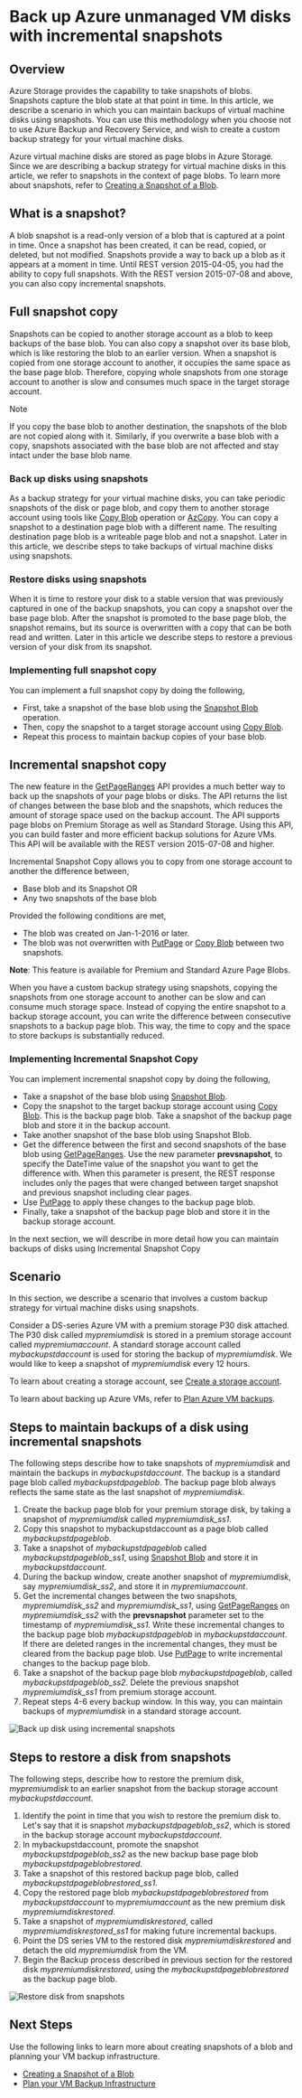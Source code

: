 # Back up Azure unmanaged VM disks with incremental snapshots
## Overview
Azure Storage provides the capability to take snapshots of blobs. Snapshots capture the blob state at that point in time. In this article, we describe a scenario in which you can maintain backups of virtual machine disks using snapshots. You can use this methodology when you choose not to use Azure Backup and Recovery Service, and wish to create a custom backup strategy for your virtual machine disks.

Azure virtual machine disks are stored as page blobs in Azure Storage. Since we are describing a backup strategy for virtual machine disks in this article, we refer to snapshots in the context of page blobs. To learn more about snapshots, refer to [Creating a Snapshot of a Blob](https://docs.microsoft.com/rest/api/storageservices/Creating-a-Snapshot-of-a-Blob).

## What is a snapshot?
A blob snapshot is a read-only version of a blob that is captured at a point in time. Once a snapshot has been created, it can be read, copied, or deleted, but not modified. Snapshots provide a way to back up a blob as it appears at a moment in time. Until REST version 2015-04-05, you had the ability to copy full snapshots. With the REST version 2015-07-08 and above, you can also copy incremental snapshots.

## Full snapshot copy
Snapshots can be copied to another storage account as a blob to keep backups of the base blob. You can also copy a snapshot over its base blob, which is like restoring the blob to an earlier version. When a snapshot is copied from one storage account to another, it occupies the same space as the base page blob. Therefore, copying whole snapshots from one storage account to another is slow and consumes much space in the target storage account.

> [!NOTE]
> If you copy the base blob to another destination, the snapshots of the blob are not copied along with it. Similarly, if you overwrite a base blob with a copy, snapshots associated with the base blob are not affected and stay intact under the base blob name.
> 
> 

### Back up disks using snapshots
As a backup strategy for your virtual machine disks, you can take periodic snapshots of the disk or page blob, and copy them to another storage account using tools like [Copy Blob](https://docs.microsoft.com/rest/api/storageservices/Copy-Blob) operation or [AzCopy](../articles/storage/common/storage-use-azcopy.md). You can copy a snapshot to a destination page blob with a different name. The resulting destination page blob is a writeable page blob and not a snapshot. Later in this article, we describe steps to take backups of virtual machine disks using snapshots.

### Restore disks using snapshots
When it is time to restore your disk to a stable version that was previously captured in one of the backup snapshots, you can copy a snapshot over the base page blob. After the snapshot is promoted to the base page blob, the snapshot remains, but its source is overwritten with a copy that can be both read and written. Later in this article we describe steps to restore a previous version of your disk from its snapshot.

### Implementing full snapshot copy
You can implement a full snapshot copy by doing the following,

* First, take a snapshot of the base blob using the [Snapshot Blob](https://docs.microsoft.com/rest/api/storageservices/Snapshot-Blob) operation.
* Then, copy the snapshot to a target storage account using [Copy Blob](https://docs.microsoft.com/rest/api/storageservices/Copy-Blob).
* Repeat this process to maintain backup copies of your base blob.

## Incremental snapshot copy
The new feature in the [GetPageRanges](https://docs.microsoft.com/rest/api/storageservices/Get-Page-Ranges) API provides a much better way to back up the snapshots of your page blobs or disks. The API returns the list of changes between the base blob and the snapshots, which reduces the amount of storage space used on the backup account. The API supports page blobs on Premium Storage as well as Standard Storage. Using this API, you can build faster and more efficient backup solutions for Azure VMs. This API will be available with the REST version 2015-07-08 and higher.

Incremental Snapshot Copy allows you to copy from one storage account to another the difference between,

* Base blob and its Snapshot OR
* Any two snapshots of the base blob

Provided the following conditions are met,

* The blob was created on Jan-1-2016 or later.
* The blob was not overwritten with [PutPage](https://docs.microsoft.com/rest/api/storageservices/Put-Page) or [Copy Blob](https://docs.microsoft.com/rest/api/storageservices/Copy-Blob) between two snapshots.

**Note**: This feature is available for Premium and Standard Azure Page Blobs.

When you have a custom backup strategy using snapshots, copying the snapshots from one storage account to another can be slow and can consume much storage space. Instead of copying the entire snapshot to a backup storage account, you can write the difference between consecutive snapshots to a backup page blob. This way, the time to copy and the space to store backups is substantially reduced.

### Implementing Incremental Snapshot Copy
You can implement incremental snapshot copy by doing the following,

* Take a snapshot of the base blob using [Snapshot Blob](https://docs.microsoft.com/rest/api/storageservices/Snapshot-Blob).
* Copy the snapshot to the target backup storage account using [Copy Blob](https://docs.microsoft.com/rest/api/storageservices/Copy-Blob). This is the backup page blob. Take a snapshot of the backup page blob and store it in the backup account.
* Take another snapshot of the base blob using Snapshot Blob.
* Get the difference between the first and second snapshots of the base blob using [GetPageRanges](https://docs.microsoft.com/rest/api/storageservices/Get-Page-Ranges). Use the new parameter **prevsnapshot**, to specify the DateTime value of the snapshot you want to get the difference with. When this parameter is present, the REST response includes only the pages that were changed between target snapshot and previous snapshot including clear pages.
* Use [PutPage](https://docs.microsoft.com/rest/api/storageservices/Put-Page) to apply these changes to the backup page blob.
* Finally, take a snapshot of the backup page blob and store it in the backup storage account.

In the next section, we will describe in more detail how you can maintain backups of disks using Incremental Snapshot Copy

## Scenario
In this section, we describe a scenario that involves a custom backup strategy for virtual machine disks using snapshots.

Consider a DS-series Azure VM with a premium storage P30 disk attached. The P30 disk called *mypremiumdisk* is stored in a premium storage account called *mypremiumaccount*. A standard storage account called *mybackupstdaccount* is used for storing the backup of *mypremiumdisk*. We would like to keep a snapshot of *mypremiumdisk* every 12 hours.

To learn about creating a storage account, see [Create a storage account](https://docs.microsoft.com/azure/storage/common/storage-quickstart-create-account).

To learn about backing up Azure VMs, refer to [Plan Azure VM backups](../articles/backup/backup-azure-vms-introduction.md).

## Steps to maintain backups of a disk using incremental snapshots
The following steps describe how to take snapshots of *mypremiumdisk* and maintain the backups in *mybackupstdaccount*. The backup is a standard page blob called *mybackupstdpageblob*. The backup page blob always reflects the same state as the last snapshot of *mypremiumdisk*.

1. Create the backup page blob for your premium storage disk, by taking a snapshot of *mypremiumdisk* called *mypremiumdisk_ss1*.
2. Copy this snapshot to mybackupstdaccount as a page blob called *mybackupstdpageblob*.
3. Take a snapshot of *mybackupstdpageblob* called *mybackupstdpageblob_ss1*, using [Snapshot Blob](https://docs.microsoft.com/rest/api/storageservices/Snapshot-Blob) and store it in *mybackupstdaccount*.
4. During the backup window, create another snapshot of *mypremiumdisk*, say *mypremiumdisk_ss2*, and store it in *mypremiumaccount*.
5. Get the incremental changes between the two snapshots, *mypremiumdisk_ss2* and *mypremiumdisk_ss1*, using [GetPageRanges](https://docs.microsoft.com/rest/api/storageservices/Get-Page-Ranges) on *mypremiumdisk_ss2* with the **prevsnapshot** parameter set to the timestamp of *mypremiumdisk_ss1*. Write these incremental changes to the backup page blob *mybackupstdpageblob* in *mybackupstdaccount*. If there are deleted ranges in the incremental changes, they must be cleared from the backup page blob. Use [PutPage](https://docs.microsoft.com/rest/api/storageservices/Put-Page) to write incremental changes to the backup page blob.
6. Take a snapshot of the backup page blob *mybackupstdpageblob*, called *mybackupstdpageblob_ss2*. Delete the previous snapshot *mypremiumdisk_ss1* from premium storage account.
7. Repeat steps 4-6 every backup window. In this way, you can maintain backups of *mypremiumdisk* in a standard storage account.

![Back up disk using incremental snapshots](../articles/virtual-machines/windows/media/incremental-snapshots/storage-incremental-snapshots-1.png)

## Steps to restore a disk from snapshots
The following steps, describe how to restore the premium disk, *mypremiumdisk* to an earlier snapshot from the backup storage account *mybackupstdaccount*.

1. Identify the point in time that you wish to restore the premium disk to. Let's say that it is snapshot *mybackupstdpageblob_ss2*, which is stored in the backup storage account *mybackupstdaccount*.
2. In mybackupstdaccount, promote the snapshot *mybackupstdpageblob_ss2* as the new backup base page blob *mybackupstdpageblobrestored*.
3. Take a snapshot of this restored backup page blob, called *mybackupstdpageblobrestored_ss1*.
4. Copy the restored page blob *mybackupstdpageblobrestored* from *mybackupstdaccount* to *mypremiumaccount* as the new premium disk *mypremiumdiskrestored*.
5. Take a snapshot of *mypremiumdiskrestored*, called *mypremiumdiskrestored_ss1* for making future incremental backups.
6. Point the DS series VM to the restored disk *mypremiumdiskrestored* and detach the old *mypremiumdisk* from the VM.
7. Begin the Backup process described in previous section for the restored disk *mypremiumdiskrestored*, using the *mybackupstdpageblobrestored* as the backup page blob.

![Restore disk from snapshots](../articles/virtual-machines/windows/media/incremental-snapshots/storage-incremental-snapshots-2.png)

## Next Steps
Use the following links to learn more about creating snapshots of a blob and planning your VM backup infrastructure.

* [Creating a Snapshot of a Blob](https://docs.microsoft.com/rest/api/storageservices/Creating-a-Snapshot-of-a-Blob)
* [Plan your VM Backup Infrastructure](../articles/backup/backup-azure-vms-introduction.md)

